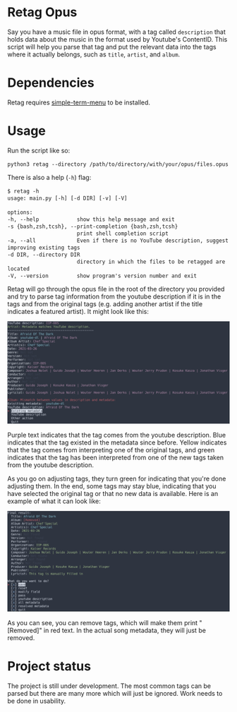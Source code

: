# Retag Opus

Say you have a music file in opus format, with a tag called
`description` that holds data about the music in the format used by
Youtube's ContentID. This script will help you parse that tag and put
the relevant data into the tags where it actually belongs, such as
`title`, `artist`, and `album`.

# Dependencies

Retag requires
[simple-term-menu](https://github.com/IngoMeyer441/simple-term-menu) to
be installed.

# Usage

Run the script like so:

```
python3 retag --directory /path/to/directory/with/your/opus/files.opus
```

There is also a help (`-h`) flag:

```
$ retag -h
usage: main.py [-h] [-d DIR] [-v] [-V]

options:
-h, --help            show this help message and exit
-s {bash,zsh,tcsh}, --print-completion {bash,zsh,tcsh}
                      print shell completion script
-a, --all             Even if there is no YouTube description, suggest improving existing tags
-d DIR, --directory DIR
                      directory in which the files to be retagged are located
-V, --version         show program's version number and exit
```

Retag will go through the opus file in the root of the directory you
provided and try to parse tag information from the youtube description
if it is in the tags and from the original tags (e.g. adding another
artist if the title indicates a featured artist). It might look like
this:

![retag terminal example](screenshot_1.png)

Purple text indicates that the tag comes from the youtube description.
Blue indicates that the tag existed in the metadata since before. Yellow
indicates that the tag comes from interpreting one of the original tags,
and green indicates that the tag has been interpreted from one of the
new tags taken from the youtube description.

As you go on adjusting tags, they turn green for indicating that you're
done adjusting them. In the end, some tags may stay blue, indicating
that you have selected the original tag or that no new data is
available. Here is an example of what it can look like:

![retag final view example](screenshot_2.png)

As you can see, you can remove tags, which will make them print
"[Removed]" in red text. In the actual song metadata, they will just be
removed.

# Project status

The project is still under development. The most common tags can be
parsed but there are many more which will just be ignored. Work needs to
be done in usability.
